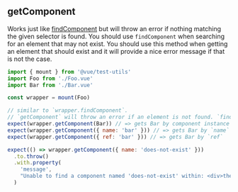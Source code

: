 ## getComponent

Works just like [findComponent](./findComponent.md) but will throw an error if nothing matching
the given selector is found. You should use `findComponent` when searching for an element
that may not exist. You should use this method when getting an element that should
exist and it will provide a nice error message if that is not the case.

```js
import { mount } from '@vue/test-utils'
import Foo from './Foo.vue'
import Bar from './Bar.vue'

const wrapper = mount(Foo)

// similar to `wrapper.findComponent`.
// `getComponent` will throw an error if an element is not found. `findComponent` will do nothing.
expect(wrapper.getComponent(Bar)) // => gets Bar by component instance
expect(wrapper.getComponent({ name: 'bar' })) // => gets Bar by `name`
expect(wrapper.getComponent({ ref: 'bar' })) // => gets Bar by `ref`

expect(() => wrapper.getComponent({ name: 'does-not-exist' }))
  .to.throw()
  .with.property(
    'message',
    "Unable to find a component named 'does-not-exist' within: <div>the actual DOM here...</div>"
  )
```
